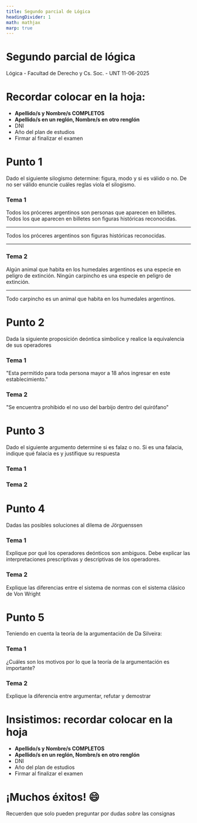 ```yaml
---
title: Segundo parcial de Lógica
headingDivider: 1
math: mathjax
marp: true
---
```


<!--

-->
# <!--fit--> Segundo parcial de lógica
Lógica - Facultad de Derecho y Cs. Soc. - UNT
11-06-2025

# Recordar colocar en la hoja:

- **Apellido/s y Nombre/s COMPLETOS**
- **Apellido/s en un reglón, Nombre/s en otro renglón**
- DNI
- Año del plan de estudios
- Firmar al finalizar el examen

# Punto 1
Dado el siguiente silogismo determine: figura, modo y si es válido o no.
De no ser válido enuncie cuáles reglas viola el silogismo.

### Tema 1
Todos los próceres argentinos son personas que aparecen en billetes.
Todos los que aparecen en billetes son figuras históricas reconocidas.
<hr>
Todos los próceres argentinos son figuras históricas reconocidas.

---

### Tema 2
Algún animal que habita en los humedales argentinos es una especie en peligro de extinción.
Ningún carpincho es una especie en peligro de extinción.
<hr>
Todo carpincho es un animal que habita en los humedales argentinos. 

<!--
Para bella vista:

-->

# Punto 2
Dada la siguiente proposición deóntica simbolice y realice la equivalencia de sus operadores

### Tema 1
"Esta permitido para toda persona mayor a 18 años ingresar en este establecimiento."

### Tema 2
"Se encuentra prohibido el no uso del barbijo dentro del quirófano"

<!--
# Punto 2

### Tema 1


### Tema 2

-->

<!--
Para bella vista:

-->
# Punto 3
Dado el siguiente argumento determine si es falaz o no.
Si es una falacia, indique qué falacia es y justifique su respuesta

### Tema 1

### Tema 2

<!--
Para Bella Vista:

-->
# Punto 4
Dadas las posibles soluciones al dilema de Jörguenssen

### Tema 1
Explique por qué los operadores deónticos son ambiguos.
Debe explicar las interpretaciones prescriptivas y descriptivas de los operadores.

### Tema 2
Explique las diferencias entre el sistema de normas con el sistema clásico de Von Wright

<!--
-->
# Punto 5
Teniendo en cuenta la teoría de la argumentación de Da Silveira:

### Tema 1
¿Cuáles son los motivos por lo que la teoría de la argumentación es importante?

### Tema 2
Explique la diferencia entre argumentar, refutar y demostrar

<!--  
Bella vista:

-->

# Insistimos: recordar colocar en la hoja

- **Apellido/s y Nombre/s COMPLETOS**
- **Apellido/s en un reglón, Nombre/s en otro renglón**
- DNI
- Año del plan de estudios
- Firmar al finalizar el examen

# <!--fit--> ¡Muchos éxitos! 😄
Recuerden que solo pueden preguntar por dudas *sobre* las consignas 
